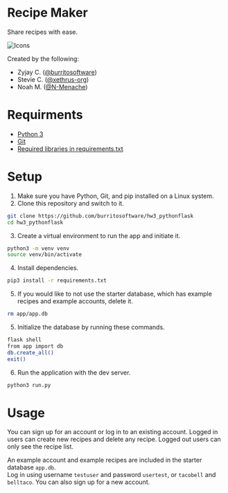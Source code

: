 # Recipe Maker
Share recipes with ease.  

![Icons](https://skillicons.dev/icons?i=py,flask,sqlite)

Created by the following:
- Zyjay C. ([@burritosoftware](https://github.com/burritosoftware))
- Stevie C. ([@xethrus-org](https://github.com/xethrus-org))
- Noah M. ([@N-Menache](https://github.com/N-Menache))

# Requirments
- [Python 3](https://python.org)
- [Git](https://git-scm.com/)
- [Required libraries in requirements.txt](requirements.txt)
# Setup
1. Make sure you have Python, Git, and pip installed on a Linux system.
2. Clone this repository and switch to it.
```bash
git clone https://github.com/burritosoftware/hw3_pythonflask
cd hw3_pythonflask
```
3. Create a virtual environment to run the app and initiate it.
```bash
python3 -m venv venv
source venv/bin/activate
```
4. Install dependencies.
```bash
pip3 install -r requirements.txt
```
5. If you would like to not use the starter database, which has example recipes and example accounts, delete it.
```bash
rm app/app.db
```
5. Initialize the database by running these commands.
```bash
flask shell
from app import db
db.create_all()
exit()
```
6. Run the application with the dev server.
```bash
python3 run.py
```

# Usage
You can sign up for an account or log in to an existing account. Logged in users can create new recipes and delete any recipe. Logged out users can only see the recipe list.

An example account and example recipes are included in the starter database `app.db`.  
Log in using username `testuser` and password `usertest`, or `tacobell` and `belltaco`. You can also sign up for a new account.
